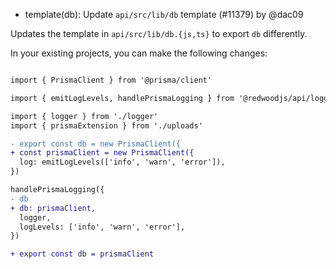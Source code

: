 - template(db): Update `api/src/lib/db` template (#11379) by @dac09

Updates the template in `api/src/lib/db.{js,ts}` to export `db` differently.

In your existing projects, you can make the following changes:

```diff

import { PrismaClient } from '@prisma/client'

import { emitLogLevels, handlePrismaLogging } from '@redwoodjs/api/logger'

import { logger } from './logger'
import { prismaExtension } from './uploads'

- export const db = new PrismaClient({
+ const prismaClient = new PrismaClient({
  log: emitLogLevels(['info', 'warn', 'error']),
})

handlePrismaLogging({
- db
+ db: prismaClient,
  logger,
  logLevels: ['info', 'warn', 'error'],
})

+ export const db = prismaClient
```
